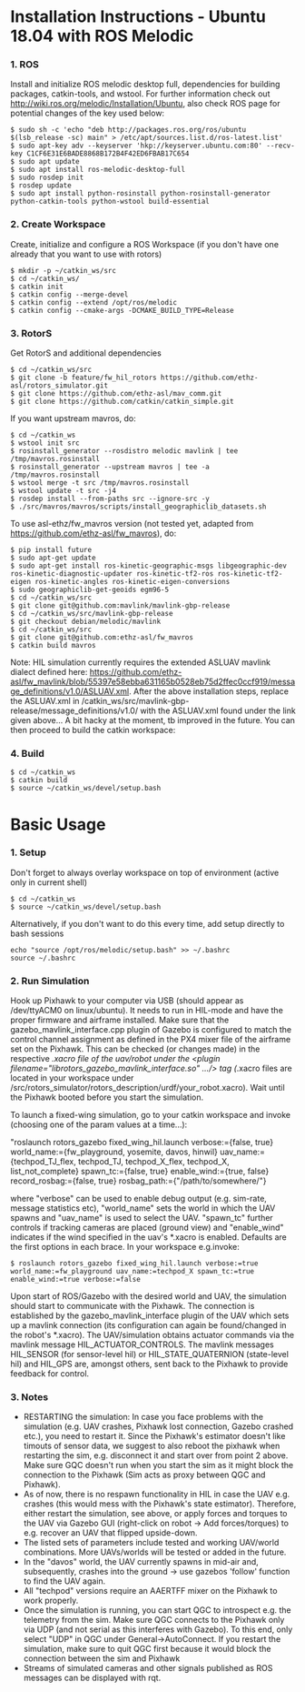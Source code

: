 # Installation Instructions - Ubuntu 18.04 with ROS Melodic

### 1. ROS 
Install and initialize ROS melodic desktop full, dependencies for building packages, catkin-tools, and wstool. For further information check out http://wiki.ros.org/melodic/Installation/Ubuntu, also check ROS page for potential changes of the key used below:

```
$ sudo sh -c 'echo "deb http://packages.ros.org/ros/ubuntu $(lsb_release -sc) main" > /etc/apt/sources.list.d/ros-latest.list'
$ sudo apt-key adv --keyserver 'hkp://keyserver.ubuntu.com:80' --recv-key C1CF6E31E6BADE8868B172B4F42ED6FBAB17C654
$ sudo apt update
$ sudo apt install ros-melodic-desktop-full
$ sudo rosdep init
$ rosdep update
$ sudo apt install python-rosinstall python-rosinstall-generator python-catkin-tools python-wstool build-essential
```

### 2. Create Workspace
Create, initialize and configure a ROS Workspace (if you don't have one already that you want to use with rotors)

 ```
$ mkdir -p ~/catkin_ws/src
$ cd ~/catkin_ws/
$ catkin init
$ catkin config --merge-devel
$ catkin config --extend /opt/ros/melodic
$ catkin config --cmake-args -DCMAKE_BUILD_TYPE=Release
 ```
### 3. RotorS 
Get RotorS and additional dependencies

```
$ cd ~/catkin_ws/src
$ git clone -b feature/fw_hil_rotors https://github.com/ethz-asl/rotors_simulator.git
$ git clone https://github.com/ethz-asl/mav_comm.git
$ git clone https://github.com/catkin/catkin_simple.git
```
If you want upstream mavros, do:

```
$ cd ~/catkin_ws
$ wstool init src
$ rosinstall_generator --rosdistro melodic mavlink | tee /tmp/mavros.rosinstall
$ rosinstall_generator --upstream mavros | tee -a /tmp/mavros.rosinstall
$ wstool merge -t src /tmp/mavros.rosinstall
$ wstool update -t src -j4
$ rosdep install --from-paths src --ignore-src -y
$ ./src/mavros/mavros/scripts/install_geographiclib_datasets.sh
```
To use asl-ethz/fw_mavros version (not tested yet, adapted from https://github.com/ethz-asl/fw_mavros), do:

```
$ pip install future
$ sudo apt-get update
$ sudo apt-get install ros-kinetic-geographic-msgs libgeographic-dev ros-kinetic-diagnostic-updater ros-kinetic-tf2-ros ros-kinetic-tf2-eigen ros-kinetic-angles ros-kinetic-eigen-conversions
$ sudo geographiclib-get-geoids egm96-5
$ cd ~/catkin_ws/src
$ git clone git@github.com:mavlink/mavlink-gbp-release
$ cd ~/catkin_ws/src/mavlink-gbp-release
$ git checkout debian/melodic/mavlink
$ cd ~/catkin_ws/src
$ git clone git@github.com:ethz-asl/fw_mavros
$ catkin build mavros
```
Note: HIL simulation currently requires the extended ASLUAV mavlink dialect defined here: https://github.com/ethz-asl/fw_mavlink/blob/55397e58ebba631165b0528eb75d2ffec0ccf919/message_definitions/v1.0/ASLUAV.xml. After the above installation steps, replace the ASLUAV.xml in /catkin_ws/src/mavlink-gbp-release/message_definitions/v1.0/ with the ASLUAV.xml found under the link given above... A bit hacky at the moment, tb improved in the future. You can then proceed to build the catkin workspace:

### 4. Build
```
$ cd ~/catkin_ws
$ catkin build
$ source ~/catkin_ws/devel/setup.bash
```

# Basic Usage

### 1. Setup
Don't forget to always overlay workspace on top of environment (active only in current shell)

```
$ cd ~/catkin_ws
$ source ~/catkin_ws/devel/setup.bash
```

Alternatively, if you don't want to do this every time, add setup directly to bash sessions

```
echo "source /opt/ros/melodic/setup.bash" >> ~/.bashrc
source ~/.bashrc
```

### 2. Run Simulation
Hook up Pixhawk to your computer via USB (should appear as /dev/ttyACM0 on linux/ubuntu). It needs to run in HIL-mode and have the proper firmware and airframe installed. Make sure that the gazebo_mavlink_interface.cpp plugin of Gazebo is configured to match the control channel assignment as defined in the PX4 mixer file of the airframe set on the Pixhawk. This can be checked (or changes made) in the respective *.xacro file of the uav/robot under the <plugin filename="librotors_gazebo_mavlink_interface.so" .../> tag (*.xacro files are located in your workspace under /src/rotors_simulator/rotors_description/urdf/your_robot.xacro). Wait until the Pixhawk booted before you start the simulation.

To launch a fixed-wing simulation, go to your catkin workspace and invoke (choosing one of the param values at a time...):

"roslaunch rotors_gazebo fixed_wing_hil.launch verbose:={false, true} world_name:={fw_playground, yosemite, davos, hinwil} uav_name:={techpod_TJ_flex, techpod_TJ, techpod_X_flex, techpod_X, list_not_complete} spawn_tc:={false, true} enable_wind:={true, false} record_rosbag:={false, true} rosbag_path:={"/path/to/somewhere/"}

where "verbose" can be used to enable debug output (e.g. sim-rate, message statistics etc), "world_name" sets the world in which the UAV spawns and "uav_name" is used to select the UAV. "spawn_tc" further controls if tracking cameras are placed (ground view) and "enable_wind" indicates if the wind specified in the uav's *.xacro is enabled. Defaults are the first options in each brace. In your workspace e.g.invoke:

```
$ roslaunch rotors_gazebo fixed_wing_hil.launch verbose:=true world_name:=fw_playground uav_name:=techpod_X spawn_tc:=true enable_wind:=true verbose:=false

```
Upon start of ROS/Gazebo with the desired world and UAV, the simulation should start to communicate with the Pixhawk. The connection is established by the gazebo_mavlink_interface plugin of the UAV which sets up a mavlink connection (its configuration can again be found/changed in the robot's *.xacro). The UAV/simulation obtains actuator commands via the mavlink message HIL_ACTUATOR_CONTROLS. The mavlink messages HIL_SENSOR (for sensor-level hil) or HIL_STATE_QUATERNION (state-level hil) and HIL_GPS are, amongst others, sent back to the Pixhawk to provide feedback for control.

### 3. Notes
- RESTARTING the simulation: In case you face problems with the simulation (e.g. UAV crashes, Pixhawk lost connection, Gazebo crashed etc.), you need to restart it. Since the Pixhawk's estimator doesn't like timouts of sensor data, we suggest to also reboot the pixhawk when restarting the sim, e.g. disconnect it and start over from point 2 above. Make sure GQC doesn't run when you start the sim as it might block the connection to the Pixhawk (Sim acts as proxy between QGC and Pixhawk).
- As of now, there is no respawn functionality in HIL in case the UAV e.g. crashes (this would mess with the Pixhawk's state estimator). Therefore, either restart the simulation, see above, or apply forces and torques to the UAV via Gazebo GUI (right-click on robot -> Add forces/torques) to e.g. recover an UAV that flipped upside-down.
- The listed sets of parameters include tested and working UAV/world combinations. More UAVs/worlds will be tested or added in the future. 
- In the "davos" world, the UAV currently spawns in mid-air and, subsequently, crashes into the ground -> use gazebos 'follow' function to find the UAV again.
- All "techpod" versions require an AAERTFF mixer on the Pixhawk to work properly.
- Once the simulation is running, you can start QGC to introspect e.g. the telemetry from the sim. Make sure QGC connects to the Pixhawk only via UDP (and not serial as this interferes with Gazebo). To this end, only select "UDP" in QGC under General->AutoConnect. If you restart the simulation, make sure to quit QGC first because it would block the connection between the sim and Pixhawk
- Streams of simulated cameras and other signals published as ROS messages can be displayed with rqt.
